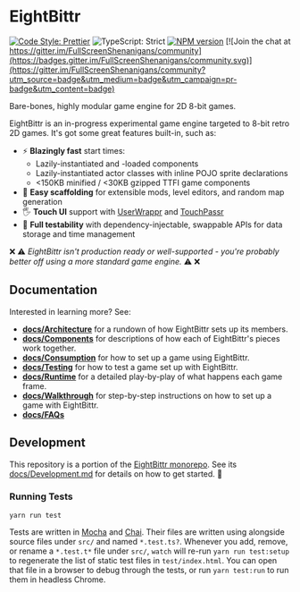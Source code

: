 <!-- Top -->

# EightBittr

[![Code Style: Prettier](https://img.shields.io/badge/code_style-prettier-brightgreen.svg)](https://prettier.io)
![TypeScript: Strict](https://img.shields.io/badge/typescript-strict-brightgreen.svg)
[![NPM version](https://badge.fury.io/js/eightbittr.svg)](http://badge.fury.io/js/eightbittr)
[![Join the chat at https://gitter.im/FullScreenShenanigans/community](https://badges.gitter.im/FullScreenShenanigans/community.svg)](https://gitter.im/FullScreenShenanigans/community?utm_source=badge&utm_medium=badge&utm_campaign=pr-badge&utm_content=badge)

Bare-bones, highly modular game engine for 2D 8-bit games.

<!-- /Top -->

EightBittr is an in-progress experimental game engine targeted to 8-bit retro 2D games.
It's got some great features built-in, such as:

-   ⚡ **Blazingly fast** start times:
    -   Lazily-instantiated and -loaded components
    -   Lazily-instantiated actor classes with inline POJO sprite declarations
    -   <150KB minified / <30KB gzipped TTFI game components
-   🔧 **Easy scaffolding** for extensible mods, level editors, and random map generation
-   🖐 **Touch UI** support with [UserWrappr](https://github.com/FullScreenShenanigans/UserWrappr) and [TouchPassr](https://github.com/FullScreenShenanigans/TouchPassr)
-   💉 **Full testability** with dependency-injectable, swappable APIs for data storage and time management

❌ ⚠ _EightBittr isn't production ready or well-supported - you're probably better off using a more standard game engine._ ⚠ ❌

## Documentation

Interested in learning more?
See:

-   **[docs/Architecture](./docs/Architecture.md)** for a rundown of how EightBittr sets up its members.
-   **[docs/Components](./docs/Components.md)** for descriptions of how each of EightBittr's pieces work together.
-   **[docs/Consumption](./docs/Consumption.md)** for how to set up a game using EightBittr.
-   **[docs/Testing](./docs/Testing.md)** for how to test a game set up with EightBittr.
-   **[docs/Runtime](./docs/Runtime.md)** for a detailed play-by-play of what happens each game frame.
-   **[docs/Walkthrough](./docs/walkthrough/README.md)** for step-by-step instructions on how to set up a game with EightBittr.
-   **[docs/FAQs](./docs/FAQs.md)**

<!-- Development -->

## Development

This repository is a portion of the [EightBittr monorepo](https://raw.githubusercontent.com/FullScreenShenanigans/EightBittr).
See its [docs/Development.md](../../docs/Development.md) for details on how to get started. 💖

### Running Tests

```shell
yarn run test
```

Tests are written in [Mocha](https://github.com/mochajs/mocha) and [Chai](https://github.com/chaijs/chai).
Their files are written using alongside source files under `src/` and named `*.test.ts?`.
Whenever you add, remove, or rename a `*.test.t*` file under `src/`, `watch` will re-run `yarn run test:setup` to regenerate the list of static test files in `test/index.html`.
You can open that file in a browser to debug through the tests, or run `yarn test:run` to run them in headless Chrome.

<!-- Maps -->
<!-- /Maps -->

<!-- /Development -->
